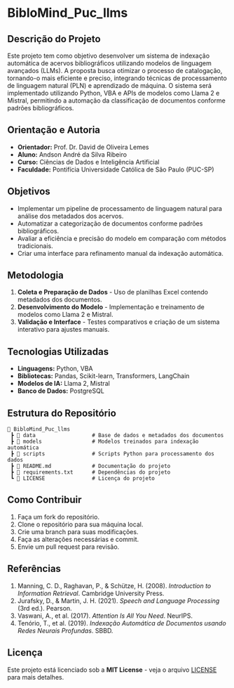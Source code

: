 # BibloMind_Puc_llms

## Descrição do Projeto
Este projeto tem como objetivo desenvolver um sistema de indexação automática de acervos bibliográficos utilizando modelos de linguagem avançados (LLMs). A proposta busca otimizar o processo de catalogação, tornando-o mais eficiente e preciso, integrando técnicas de processamento de linguagem natural (PLN) e aprendizado de máquina. O sistema será implementado utilizando Python, VBA e APIs de modelos como Llama 2 e Mistral, permitindo a automação da classificação de documentos conforme padrões bibliográficos.

## Orientação e Autoria
- **Orientador:** Prof. Dr. David de Oliveira Lemes  
- **Aluno:** Andson André da Silva Ribeiro  
- **Curso:** Ciências de Dados e Inteligência Artificial  
- **Faculdade:** Pontifícia Universidade Católica de São Paulo (PUC-SP)  

## Objetivos
- Implementar um pipeline de processamento de linguagem natural para análise dos metadados dos acervos.
- Automatizar a categorização de documentos conforme padrões bibliográficos.
- Avaliar a eficiência e precisão do modelo em comparação com métodos tradicionais.
- Criar uma interface para refinamento manual da indexação automática.

## Metodologia
1. **Coleta e Preparação de Dados** - Uso de planilhas Excel contendo metadados dos documentos.
2. **Desenvolvimento do Modelo** - Implementação e treinamento de modelos como Llama 2 e Mistral.
3. **Validação e Interface** - Testes comparativos e criação de um sistema interativo para ajustes manuais.

## Tecnologias Utilizadas
- **Linguagens:** Python, VBA
- **Bibliotecas:** Pandas, Scikit-learn, Transformers, LangChain
- **Modelos de IA:** Llama 2, Mistral
- **Banco de Dados:** PostgreSQL

## Estrutura do Repositório
```
📂 BibloMind_Puc_llms
 ┣ 📂 data                  # Base de dados e metadados dos documentos
 ┣ 📂 models                # Modelos treinados para indexação automática
 ┣ 📂 scripts               # Scripts Python para processamento dos dados
 ┣ 📜 README.md             # Documentação do projeto
 ┣ 📜 requirements.txt      # Dependências do projeto
 ┗ 📜 LICENSE               # Licença do projeto
```

## Como Contribuir
1. Faça um fork do repositório.
2. Clone o repositório para sua máquina local.
3. Crie uma branch para suas modificações.
4. Faça as alterações necessárias e commit.
5. Envie um pull request para revisão.

## Referências
1. Manning, C. D., Raghavan, P., & Schütze, H. (2008). *Introduction to Information Retrieval*. Cambridge University Press.
2. Jurafsky, D., & Martin, J. H. (2021). *Speech and Language Processing* (3rd ed.). Pearson.
3. Vaswani, A., et al. (2017). *Attention Is All You Need*. NeurIPS.
4. Tenório, T., et al. (2019). *Indexação Automática de Documentos usando Redes Neurais Profundas*. SBBD.

## Licença
Este projeto está licenciado sob a **MIT License** - veja o arquivo [LICENSE](./LICENSE) para mais detalhes.


